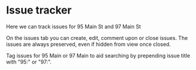 
# Issue tracker
Here we can track issues for 95 Main St and 97 Main St

On the issues tab you can create, edit, comment upon or close issues. The issues are always preserved, even if hidden from view once closed.

Tag issues for 95 Main or 97 Main to aid searching by prepending issue title with "95:" or "97:".
